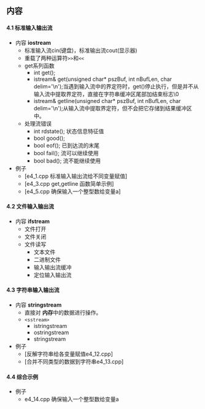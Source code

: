 ##  内容
#### 4.1 标准输入输出流
+ 内容 **iostream**
	+ 标准输入流cin(键盘)，标准输出流cout(显示器)
	+ 重载了两种运算符`>>`和`<<`
	+ get系列函数
		+ int get();
		+ istream& get(unsigned char* pszBuf, int nBufLen, char delim='\n');当遇到输入流中的界定符时，get()停止执行，但是并不从输入流中提取界定符，直接在字符串缓冲区尾部加结束标志\0
		+ istream& getline(unsigned char* pszBuf, int nBufLen, char delim='\n');从输入流中提取界定符，但不会把它存储到结果缓冲区中。
	+ 处理流错误
		+ int rdstate(); 状态信息特征值
		+ bool good();
		+ bool eof(); 已到达流的末尾
		+ bool fail(); 流可以继续使用
		+ bool bad(); 流不能继续使用
+ 例子
	+ [e4_1.cpp 标准输入输出流给不同变量赋值]
	+ [e4_3.cpp get,getline 函数简单示例]
	+ [e4_5.cpp 确保输入一个整型数给变量a]

#### 4.2 文件输入输出流
+ 内容 **ifstream**
	+ 文件打开
	+ 文件关闭
	+ 文件读写
		+ 文本文件
		+ 二进制文件
		+ 输入输出流缓冲
		+ 定位输入输出流

#### 4.3 字符串输入输出流
+ 内容 **stringstream**
	+ 直接对 **内存**中的数据进行操作。
	+ `<sstream>`
		+ istringstream
		+ ostringstream
		+ stringstream
+ 例子
	+ [反解字符串给各变量赋值e4_12.cpp]
	+ [合并不同类型的数据到字符串e4_13.cpp]


#### 4.4 综合示例
+ 例子
	+ e4_14.cpp 确保输入一个整型数给变量a


